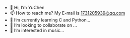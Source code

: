 - 👋 Hi, I’m YuChen
- 📫 How to reach me? My E-mail is 1731205939@qq.com
- 🌱 I’m currently learning C and Python...
- 💞️ I’m looking to collaborate on ...
- 👀 I’m interested in music...


<!---
YuChen1017/YuChen1017 is a ✨ special ✨ repository because its `README.md` (this file) appears on your GitHub profile.
You can click the Preview link to take a look at your changes.
--->
